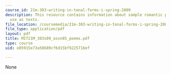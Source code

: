 ```yaml
---
course_id: 21m-303-writing-in-tonal-forms-i-spring-2009
description: This resource contains information about sample romantic poems for possible
  use as texts.
file_location: /coursemedia/21m-303-writing-in-tonal-forms-i-spring-2009/e85915e73a58689cf6d15bf9225716ef_MIT21M_303s09_assn05_poems.pdf
file_type: application/pdf
layout: pdf
title: MIT21M_303s09_assn05_poems.pdf
type: course
uid: e85915e73a58689cf6d15bf9225716ef

---
```

None